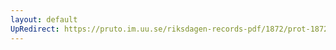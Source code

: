 ```yaml
---
layout: default
UpRedirect: https://pruto.im.uu.se/riksdagen-records-pdf/1872/prot-1872--ak--513/prot-1872--ak--513_000.pdf
---
```

